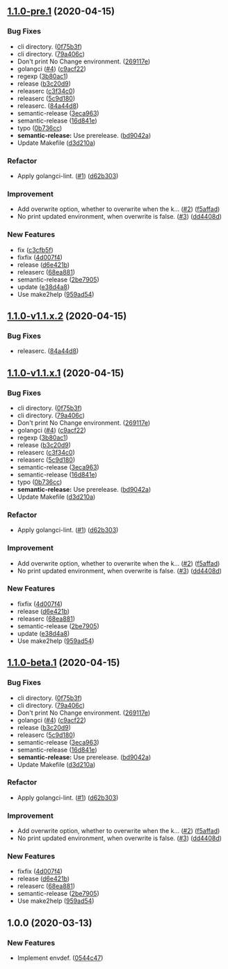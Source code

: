## [1.1.0-pre.1](https://github.com/locona/envdef/compare/v1.0.0...v1.1.0-pre.1) (2020-04-15)


### Bug Fixes

* cli directory. ([0f75b3f](https://github.com/locona/envdef/commit/0f75b3f7e1a6394dbaec54bf82ebc004c3b15f2c))
* cli directory. ([79a406c](https://github.com/locona/envdef/commit/79a406c8c02405e789e016da0783d31dadddc3c2))
* Don't print No Change environment. ([269117e](https://github.com/locona/envdef/commit/269117eac2204207ecb20cf581b880fe8c2f298d))
* golangci ([#4](https://github.com/locona/envdef/issues/4)) ([c9acf22](https://github.com/locona/envdef/commit/c9acf227a21300d14c116c4151f546b571726c79))
* regexp ([3b80ac1](https://github.com/locona/envdef/commit/3b80ac155f10a45a08604999c2838206b84a58fc))
* release ([b3c20d9](https://github.com/locona/envdef/commit/b3c20d94a186e97cfd3e1d832c8c64b6d6420a04))
* releaserc ([c3f34c0](https://github.com/locona/envdef/commit/c3f34c028d50fadea81aeede659f96ee3dda99e3))
* releaserc ([5c9d180](https://github.com/locona/envdef/commit/5c9d180afa74c12fff224b2e48549a26ba899beb))
* releaserc. ([84a44d8](https://github.com/locona/envdef/commit/84a44d8cab31d0bda882ca1779081db8639c2b58))
* semantic-release ([3eca963](https://github.com/locona/envdef/commit/3eca963cd266d39417f2abc80749787c7ac0bcc4))
* semantic-release ([16d841e](https://github.com/locona/envdef/commit/16d841ed3bc6e6d97449c41dd77914d9d6f6e012))
* typo ([0b736cc](https://github.com/locona/envdef/commit/0b736cc597a33c31e303d8ae82a30b1ff197e2fb))
* **semantic-release:** Use prerelease. ([bd9042a](https://github.com/locona/envdef/commit/bd9042ad9abf4243a77458730db296e76bc3ecb0))
* Update Makefile ([d3d210a](https://github.com/locona/envdef/commit/d3d210aec6f7238e991317c15a9d5b245c07d4a0))


### Refactor

* Apply golangci-lint. ([#1](https://github.com/locona/envdef/issues/1)) ([d62b303](https://github.com/locona/envdef/commit/d62b303910d76c9a287982b6416786732b0ec3dc))


### Improvement

* Add overwrite option, whether to overwrite when the k… ([#2](https://github.com/locona/envdef/issues/2)) ([f5affad](https://github.com/locona/envdef/commit/f5affad94fb5c12bfcee0f0bc8f6c8a3fa6a51b9))
* No print updated environment, when overwrite is false. ([#3](https://github.com/locona/envdef/issues/3)) ([dd4408d](https://github.com/locona/envdef/commit/dd4408dd52e2847178b55e037fd1fc1b98952fcc))


### New Features

* fix ([c3cfb5f](https://github.com/locona/envdef/commit/c3cfb5f5f11993bd882dc3d2cd9b66b6cfffbf37))
* fixfix ([4d007f4](https://github.com/locona/envdef/commit/4d007f44134a4f6c4d835c680725671c9ae5c62e))
* release ([d6e421b](https://github.com/locona/envdef/commit/d6e421b9f81d915192f2884600b3108ce9c2f6c4))
* releaserc ([68ea881](https://github.com/locona/envdef/commit/68ea8810d72728e7aab2ca994b08e0649688b44d))
* semantic-release ([2be7905](https://github.com/locona/envdef/commit/2be790519eb38d6946b2afc391461a6a87e334a0))
* update ([e38d4a8](https://github.com/locona/envdef/commit/e38d4a80aceb10567638ff4c7450aa7c300ab892))
* Use make2help ([959ad54](https://github.com/locona/envdef/commit/959ad54a64ea286b51a78bdf44d76802b83d7d23))

## [1.1.0-v1.1.x.2](https://github.com/locona/envdef/compare/v1.1.0-v1.1.x.1...v1.1.0-v1.1.x.2) (2020-04-15)


### Bug Fixes

* releaserc. ([84a44d8](https://github.com/locona/envdef/commit/84a44d8cab31d0bda882ca1779081db8639c2b58))

## [1.1.0-v1.1.x.1](https://github.com/locona/envdef/compare/v1.0.0...v1.1.0-v1.1.x.1) (2020-04-15)


### Bug Fixes

* cli directory. ([0f75b3f](https://github.com/locona/envdef/commit/0f75b3f7e1a6394dbaec54bf82ebc004c3b15f2c))
* cli directory. ([79a406c](https://github.com/locona/envdef/commit/79a406c8c02405e789e016da0783d31dadddc3c2))
* Don't print No Change environment. ([269117e](https://github.com/locona/envdef/commit/269117eac2204207ecb20cf581b880fe8c2f298d))
* golangci ([#4](https://github.com/locona/envdef/issues/4)) ([c9acf22](https://github.com/locona/envdef/commit/c9acf227a21300d14c116c4151f546b571726c79))
* regexp ([3b80ac1](https://github.com/locona/envdef/commit/3b80ac155f10a45a08604999c2838206b84a58fc))
* release ([b3c20d9](https://github.com/locona/envdef/commit/b3c20d94a186e97cfd3e1d832c8c64b6d6420a04))
* releaserc ([c3f34c0](https://github.com/locona/envdef/commit/c3f34c028d50fadea81aeede659f96ee3dda99e3))
* releaserc ([5c9d180](https://github.com/locona/envdef/commit/5c9d180afa74c12fff224b2e48549a26ba899beb))
* semantic-release ([3eca963](https://github.com/locona/envdef/commit/3eca963cd266d39417f2abc80749787c7ac0bcc4))
* semantic-release ([16d841e](https://github.com/locona/envdef/commit/16d841ed3bc6e6d97449c41dd77914d9d6f6e012))
* typo ([0b736cc](https://github.com/locona/envdef/commit/0b736cc597a33c31e303d8ae82a30b1ff197e2fb))
* **semantic-release:** Use prerelease. ([bd9042a](https://github.com/locona/envdef/commit/bd9042ad9abf4243a77458730db296e76bc3ecb0))
* Update Makefile ([d3d210a](https://github.com/locona/envdef/commit/d3d210aec6f7238e991317c15a9d5b245c07d4a0))


### Refactor

* Apply golangci-lint. ([#1](https://github.com/locona/envdef/issues/1)) ([d62b303](https://github.com/locona/envdef/commit/d62b303910d76c9a287982b6416786732b0ec3dc))


### Improvement

* Add overwrite option, whether to overwrite when the k… ([#2](https://github.com/locona/envdef/issues/2)) ([f5affad](https://github.com/locona/envdef/commit/f5affad94fb5c12bfcee0f0bc8f6c8a3fa6a51b9))
* No print updated environment, when overwrite is false. ([#3](https://github.com/locona/envdef/issues/3)) ([dd4408d](https://github.com/locona/envdef/commit/dd4408dd52e2847178b55e037fd1fc1b98952fcc))


### New Features

* fixfix ([4d007f4](https://github.com/locona/envdef/commit/4d007f44134a4f6c4d835c680725671c9ae5c62e))
* release ([d6e421b](https://github.com/locona/envdef/commit/d6e421b9f81d915192f2884600b3108ce9c2f6c4))
* releaserc ([68ea881](https://github.com/locona/envdef/commit/68ea8810d72728e7aab2ca994b08e0649688b44d))
* semantic-release ([2be7905](https://github.com/locona/envdef/commit/2be790519eb38d6946b2afc391461a6a87e334a0))
* update ([e38d4a8](https://github.com/locona/envdef/commit/e38d4a80aceb10567638ff4c7450aa7c300ab892))
* Use make2help ([959ad54](https://github.com/locona/envdef/commit/959ad54a64ea286b51a78bdf44d76802b83d7d23))

## [1.1.0-beta.1](https://github.com/locona/envdef/compare/v1.0.0...v1.1.0-beta.1) (2020-04-15)


### Bug Fixes

* cli directory. ([0f75b3f](https://github.com/locona/envdef/commit/0f75b3f7e1a6394dbaec54bf82ebc004c3b15f2c))
* cli directory. ([79a406c](https://github.com/locona/envdef/commit/79a406c8c02405e789e016da0783d31dadddc3c2))
* Don't print No Change environment. ([269117e](https://github.com/locona/envdef/commit/269117eac2204207ecb20cf581b880fe8c2f298d))
* golangci ([#4](https://github.com/locona/envdef/issues/4)) ([c9acf22](https://github.com/locona/envdef/commit/c9acf227a21300d14c116c4151f546b571726c79))
* release ([b3c20d9](https://github.com/locona/envdef/commit/b3c20d94a186e97cfd3e1d832c8c64b6d6420a04))
* releaserc ([5c9d180](https://github.com/locona/envdef/commit/5c9d180afa74c12fff224b2e48549a26ba899beb))
* semantic-release ([3eca963](https://github.com/locona/envdef/commit/3eca963cd266d39417f2abc80749787c7ac0bcc4))
* semantic-release ([16d841e](https://github.com/locona/envdef/commit/16d841ed3bc6e6d97449c41dd77914d9d6f6e012))
* **semantic-release:** Use prerelease. ([bd9042a](https://github.com/locona/envdef/commit/bd9042ad9abf4243a77458730db296e76bc3ecb0))
* Update Makefile ([d3d210a](https://github.com/locona/envdef/commit/d3d210aec6f7238e991317c15a9d5b245c07d4a0))


### Refactor

* Apply golangci-lint. ([#1](https://github.com/locona/envdef/issues/1)) ([d62b303](https://github.com/locona/envdef/commit/d62b303910d76c9a287982b6416786732b0ec3dc))


### Improvement

* Add overwrite option, whether to overwrite when the k… ([#2](https://github.com/locona/envdef/issues/2)) ([f5affad](https://github.com/locona/envdef/commit/f5affad94fb5c12bfcee0f0bc8f6c8a3fa6a51b9))
* No print updated environment, when overwrite is false. ([#3](https://github.com/locona/envdef/issues/3)) ([dd4408d](https://github.com/locona/envdef/commit/dd4408dd52e2847178b55e037fd1fc1b98952fcc))


### New Features

* fixfix ([4d007f4](https://github.com/locona/envdef/commit/4d007f44134a4f6c4d835c680725671c9ae5c62e))
* release ([d6e421b](https://github.com/locona/envdef/commit/d6e421b9f81d915192f2884600b3108ce9c2f6c4))
* releaserc ([68ea881](https://github.com/locona/envdef/commit/68ea8810d72728e7aab2ca994b08e0649688b44d))
* semantic-release ([2be7905](https://github.com/locona/envdef/commit/2be790519eb38d6946b2afc391461a6a87e334a0))
* Use make2help ([959ad54](https://github.com/locona/envdef/commit/959ad54a64ea286b51a78bdf44d76802b83d7d23))

## 1.0.0 (2020-03-13)


### New Features

* Implement envdef. ([0544c47](https://github.com/locona/envdef/commit/0544c47f8a3f3d07c73bd1219e68ae73c6e1efee))
